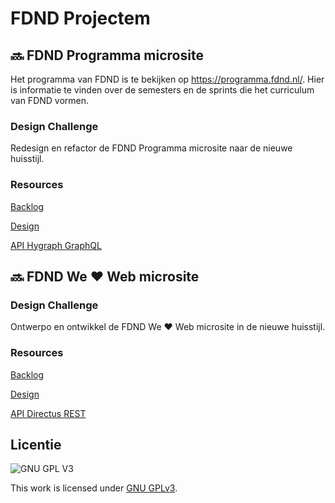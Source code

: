 # FDND Projectem


## 🔜 FDND Programma microsite
Het programma van FDND is te bekijken op https://programma.fdnd.nl/. Hier is informatie te vinden over de semesters en de sprints die het curriculum van FDND vormen. 

### Design Challenge
Redesign en refactor de FDND Programma microsite naar de nieuwe huisstijl. 

### Resources

[Backlog](https://github.com/orgs/fdnd-agency/projects/39)

[Design](https://fdnd.nl)

[API Hygraph GraphQL](https://eu-central-1.cdn.hygraph.com/content/cl54wpnkq38x701t370gr4cvs/maste)

## 🔜 FDND We ❤️ Web microsite

### Design Challenge
Ontwerpo en ontwikkel de FDND We ❤️ Web microsite in de nieuwe huisstijl. 

### Resources
[Backlog](https://github.com/orgs/fdnd-agency/projects/39)

[Design](https://fdnd.nl)

[API Directus REST](https://fdnd-agency.directus.app/items/fdnd_wlw_session)

## Licentie

![GNU GPL V3](https://www.gnu.org/graphics/gplv3-127x51.png)

This work is licensed under [GNU GPLv3](./LICENSE).
